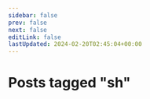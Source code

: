 ```yaml
---
sidebar: false
prev: false
next: false
editLink: false
lastUpdated: 2024-02-20T02:45:04+00:00
---
```


# Posts tagged "sh"

<PostArchive tag="sh" />
